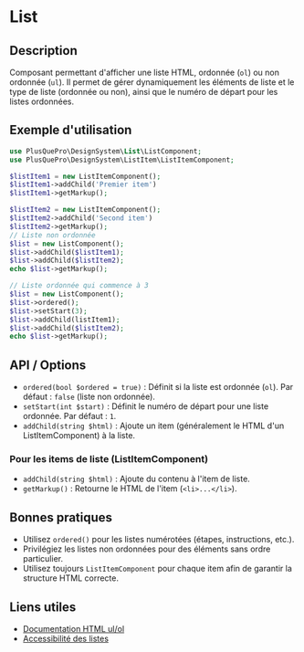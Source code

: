 # List

## Description
Composant permettant d'afficher une liste HTML, ordonnée (`ol`) ou non ordonnée (`ul`). Il permet de gérer dynamiquement les éléments de liste et le type de liste (ordonnée ou non), ainsi que le numéro de départ pour les listes ordonnées.

## Exemple d'utilisation
```php
use PlusQuePro\DesignSystem\List\ListComponent;
use PlusQuePro\DesignSystem\ListItem\ListItemComponent;

$listItem1 = new ListItemComponent();
$listItem1->addChild('Premier item')
$listItem1->getMarkup();

$listItem2 = new ListItemComponent();
$listItem2->addChild('Second item')
$listItem2->getMarkup();
// Liste non ordonnée
$list = new ListComponent();
$list->addChild($listItem1);
$list->addChild($listItem2);
echo $list->getMarkup();

// Liste ordonnée qui commence à 3
$list = new ListComponent();
$list->ordered();
$list->setStart(3);
$list->addChild(listItem1);
$list->addChild($listItem2);
echo $list->getMarkup();
```

## API / Options
- `ordered(bool $ordered = true)` : Définit si la liste est ordonnée (`ol`). Par défaut : `false` (liste non ordonnée).
- `setStart(int $start)` : Définit le numéro de départ pour une liste ordonnée. Par défaut : `1`.
- `addChild(string $html)` : Ajoute un item (généralement le HTML d'un ListItemComponent) à la liste.

### Pour les items de liste (ListItemComponent)
- `addChild(string $html)` : Ajoute du contenu à l'item de liste.
- `getMarkup()` : Retourne le HTML de l'item (`<li>...</li>`).

## Bonnes pratiques
- Utilisez `ordered()` pour les listes numérotées (étapes, instructions, etc.).
- Privilégiez les listes non ordonnées pour des éléments sans ordre particulier.
- Utilisez toujours `ListItemComponent` pour chaque item afin de garantir la structure HTML correcte.

## Liens utiles
- [Documentation HTML ul/ol](https://developer.mozilla.org/fr/docs/Web/HTML/Element/ul)
- [Accessibilité des listes](https://www.accede-web.com/notices/html-css/liste/)